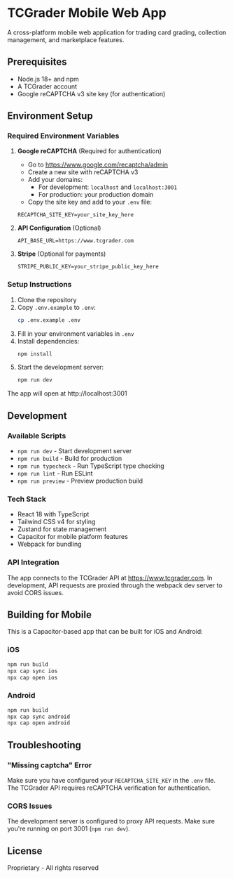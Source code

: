 # TCGrader Mobile Web App

A cross-platform mobile web application for trading card grading, collection management, and marketplace features.

## Prerequisites

- Node.js 18+ and npm
- A TCGrader account
- Google reCAPTCHA v3 site key (for authentication)

## Environment Setup

### Required Environment Variables

1. **Google reCAPTCHA** (Required for authentication)
   - Go to https://www.google.com/recaptcha/admin
   - Create a new site with reCAPTCHA v3
   - Add your domains:
     - For development: `localhost` and `localhost:3001`
     - For production: your production domain
   - Copy the site key and add to your `.env` file:
   ```
   RECAPTCHA_SITE_KEY=your_site_key_here
   ```

2. **API Configuration** (Optional)
   ```
   API_BASE_URL=https://www.tcgrader.com
   ```

3. **Stripe** (Optional for payments)
   ```
   STRIPE_PUBLIC_KEY=your_stripe_public_key_here
   ```

### Setup Instructions

1. Clone the repository
2. Copy `.env.example` to `.env`:
   ```bash
   cp .env.example .env
   ```
3. Fill in your environment variables in `.env`
4. Install dependencies:
   ```bash
   npm install
   ```
5. Start the development server:
   ```bash
   npm run dev
   ```

The app will open at http://localhost:3001

## Development

### Available Scripts

- `npm run dev` - Start development server
- `npm run build` - Build for production
- `npm run typecheck` - Run TypeScript type checking
- `npm run lint` - Run ESLint
- `npm run preview` - Preview production build

### Tech Stack

- React 18 with TypeScript
- Tailwind CSS v4 for styling
- Zustand for state management
- Capacitor for mobile platform features
- Webpack for bundling

### API Integration

The app connects to the TCGrader API at https://www.tcgrader.com. In development, API requests are proxied through the webpack dev server to avoid CORS issues.

## Building for Mobile

This is a Capacitor-based app that can be built for iOS and Android:

### iOS
```bash
npm run build
npx cap sync ios
npx cap open ios
```

### Android
```bash
npm run build
npx cap sync android
npx cap open android
```

## Troubleshooting

### "Missing captcha" Error
Make sure you have configured your `RECAPTCHA_SITE_KEY` in the `.env` file. The TCGrader API requires reCAPTCHA verification for authentication.

### CORS Issues
The development server is configured to proxy API requests. Make sure you're running on port 3001 (`npm run dev`).

## License

Proprietary - All rights reserved
